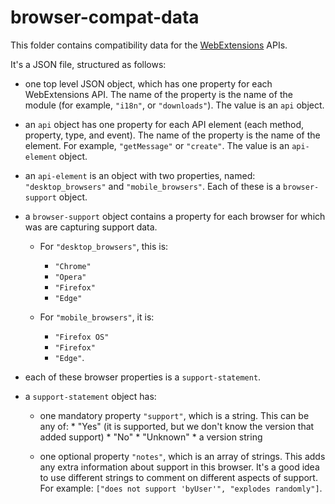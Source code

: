 # browser-compat-data

This folder contains compatibility data for the [WebExtensions](https://developer.mozilla.org/Add-ons/WebExtensions) APIs.

It's a JSON file, structured as follows:

* one top level JSON object, which has one property for each WebExtensions API. The name of the property is the name of the module (for example, `"i18n"`, or `"downloads"`). The value is an `api` object.

* an `api` object has one property for each API element (each method, property, type, and event). The name of the property is the name of the element. For example, `"getMessage"` or `"create"`. The value is an `api-element` object.

* an `api-element` is an object with two properties, named: `"desktop_browsers"` and `"mobile_browsers"`. Each of these is a `browser-support` object.

* a `browser-support` object contains a property for each browser for which was are capturing support data.

    * For `"desktop_browsers"`, this is:
        * `"Chrome"`
        * `"Opera"`
        * `"Firefox"`
        * `"Edge"`
  
    * For `"mobile_browsers"`, it is:
        * `"Firefox OS"`
        * `"Firefox"`
        * `"Edge"`.

* each of these browser properties is a `support-statement`.

* a `support-statement` object has:

  * one mandatory property `"support"`, which is a string. This can be any of:
        * "Yes" (it is supported, but we don't know the version that added support)
        * "No"
        * "Unknown"
        * a version string

  * one optional property `"notes"`, which is an array of strings. This adds any extra information about support in this browser. It's a good idea to use different strings to comment on different aspects of support. For example: `["does not support 'byUser'", "explodes randomly"]`.
